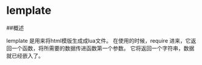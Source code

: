 # lemplate
##概述

lemplate 是用来将html模版生成成lua文件。
在使用的时候，require 进来，它返回一个函数，将所需要的数据传进函数第一个参数。
它将返回一个字符串，数据就已经嵌入了。


